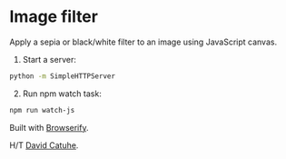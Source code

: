 # Image filter

Apply a sepia or black/white filter to an image using JavaScript canvas.

1) Start a server:
```sh
python -m SimpleHTTPServer
```

2) Run npm watch task:
```sh
npm run watch-js
```

Built with [Browserify](browserify.org).

H/T [David Catuhe](https://twitter.com/deltakosh).